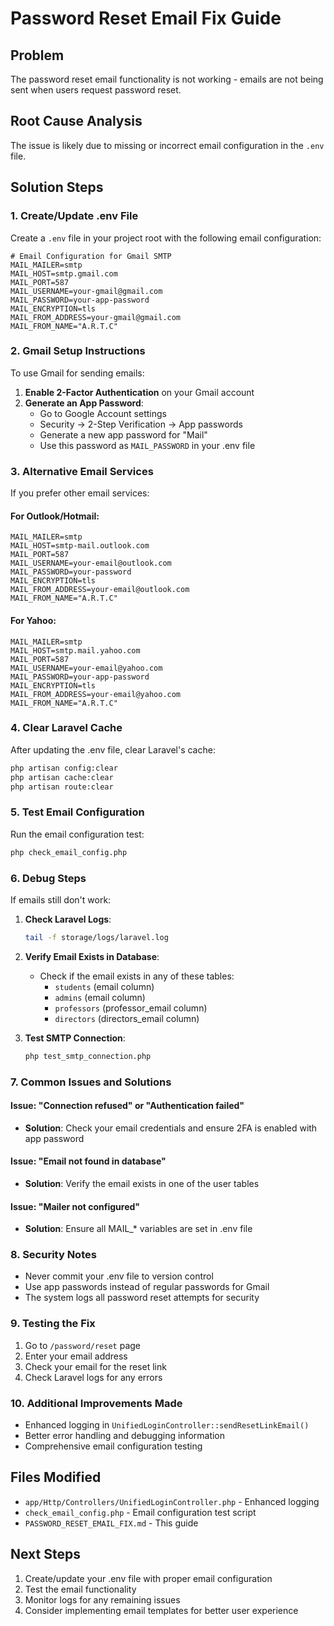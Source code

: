 # Password Reset Email Fix Guide

## Problem
The password reset email functionality is not working - emails are not being sent when users request password reset.

## Root Cause Analysis
The issue is likely due to missing or incorrect email configuration in the `.env` file.

## Solution Steps

### 1. Create/Update .env File
Create a `.env` file in your project root with the following email configuration:

```env
# Email Configuration for Gmail SMTP
MAIL_MAILER=smtp
MAIL_HOST=smtp.gmail.com
MAIL_PORT=587
MAIL_USERNAME=your-gmail@gmail.com
MAIL_PASSWORD=your-app-password
MAIL_ENCRYPTION=tls
MAIL_FROM_ADDRESS=your-gmail@gmail.com
MAIL_FROM_NAME="A.R.T.C"
```

### 2. Gmail Setup Instructions
To use Gmail for sending emails:

1. **Enable 2-Factor Authentication** on your Gmail account
2. **Generate an App Password**:
   - Go to Google Account settings
   - Security → 2-Step Verification → App passwords
   - Generate a new app password for "Mail"
   - Use this password as `MAIL_PASSWORD` in your .env file

### 3. Alternative Email Services
If you prefer other email services:

#### For Outlook/Hotmail:
```env
MAIL_MAILER=smtp
MAIL_HOST=smtp-mail.outlook.com
MAIL_PORT=587
MAIL_USERNAME=your-email@outlook.com
MAIL_PASSWORD=your-password
MAIL_ENCRYPTION=tls
MAIL_FROM_ADDRESS=your-email@outlook.com
MAIL_FROM_NAME="A.R.T.C"
```

#### For Yahoo:
```env
MAIL_MAILER=smtp
MAIL_HOST=smtp.mail.yahoo.com
MAIL_PORT=587
MAIL_USERNAME=your-email@yahoo.com
MAIL_PASSWORD=your-app-password
MAIL_ENCRYPTION=tls
MAIL_FROM_ADDRESS=your-email@yahoo.com
MAIL_FROM_NAME="A.R.T.C"
```

### 4. Clear Laravel Cache
After updating the .env file, clear Laravel's cache:

```bash
php artisan config:clear
php artisan cache:clear
php artisan route:clear
```

### 5. Test Email Configuration
Run the email configuration test:

```bash
php check_email_config.php
```

### 6. Debug Steps
If emails still don't work:

1. **Check Laravel Logs**:
   ```bash
   tail -f storage/logs/laravel.log
   ```

2. **Verify Email Exists in Database**:
   - Check if the email exists in any of these tables:
     - `students` (email column)
     - `admins` (email column)
     - `professors` (professor_email column)
     - `directors` (directors_email column)

3. **Test SMTP Connection**:
   ```bash
   php test_smtp_connection.php
   ```

### 7. Common Issues and Solutions

#### Issue: "Connection refused" or "Authentication failed"
- **Solution**: Check your email credentials and ensure 2FA is enabled with app password

#### Issue: "Email not found in database"
- **Solution**: Verify the email exists in one of the user tables

#### Issue: "Mailer not configured"
- **Solution**: Ensure all MAIL_* variables are set in .env file

### 8. Security Notes
- Never commit your .env file to version control
- Use app passwords instead of regular passwords for Gmail
- The system logs all password reset attempts for security

### 9. Testing the Fix
1. Go to `/password/reset` page
2. Enter your email address
3. Check your email for the reset link
4. Check Laravel logs for any errors

### 10. Additional Improvements Made
- Enhanced logging in `UnifiedLoginController::sendResetLinkEmail()`
- Better error handling and debugging information
- Comprehensive email configuration testing

## Files Modified
- `app/Http/Controllers/UnifiedLoginController.php` - Enhanced logging
- `check_email_config.php` - Email configuration test script
- `PASSWORD_RESET_EMAIL_FIX.md` - This guide

## Next Steps
1. Create/update your .env file with proper email configuration
2. Test the email functionality
3. Monitor logs for any remaining issues
4. Consider implementing email templates for better user experience 